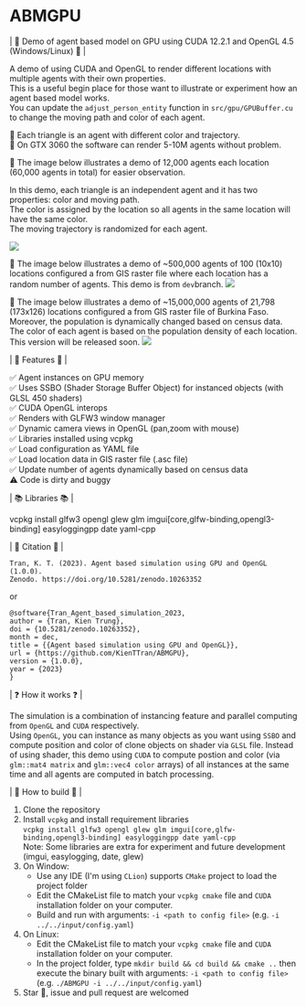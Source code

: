 # ABMGPU
| :tada: Demo of agent based model on GPU using CUDA 12.2.1 and OpenGL 4.5 (Windows/Linux) :tada: |

A demo of using CUDA and OpenGL to render different locations with multiple agents with their own properties.\
This is a useful begin place for those want to illustrate or experiment how an agent based model works.\
You can update the `adjust_person_entity` function in `src/gpu/GPUBuffer.cu` to change the moving path and color of each agent.

:dart: Each triangle is an agent with different color and trajectory.\
:dart: On GTX 3060 the software can render 5-10M agents without problem.

:flower_playing_cards: The image below illustrates a demo of 12,000 agents each location (60,000 agents in total) for easier observation.

In this demo, each triangle is an independent agent and it has two properties: color and moving path.\
The color is assigned by the location so all agents in the same location will have the same color.\
The moving trajectory is randomized for each agent.

![](https://github.com/KienTTran/ABMGPU/blob/master/ABMGPU.gif)

:flower_playing_cards: The image below illustrates a demo of ~500,000 agents of 100 (10x10) locations configured a from GIS raster file where each location has a random number of agents. This demo is from `dev`branch.
![](https://github.com/KienTTran/ABMGPU/blob/master/ABMGPU_dev.gif)

:flower_playing_cards: The image below illustrates a demo of ~15,000,000 agents of 21,798 (173x126) locations configured a from GIS raster file of Burkina Faso. Moreover, the population is dynamically changed based on census data. The color of each agent is based on the population density of each location. This version will be released soon.
![](https://github.com/KienTTran/ABMGPU/blob/master/ABMGPU_dev_2.gif)

| :gem: Features :gem: |

:white_check_mark: Agent instances on GPU memory\
:white_check_mark: Uses SSBO (Shader Storage Buffer Object) for instanced objects (with GLSL 450 shaders)\
:white_check_mark: CUDA OpenGL interops\
:white_check_mark: Renders with GLFW3 window manager\
:white_check_mark: Dynamic camera views in OpenGL (pan,zoom with mouse)\
:white_check_mark: Libraries installed using vcpkg\
:white_check_mark: Load configuration as YAML file\
:white_check_mark: Load location data in GIS raster file (.asc file)\
:white_check_mark: Update number of agents dynamically based on census data\
:warning: Code is dirty and buggy
   
| :books: Libraries :books: |

vcpkg install glfw3 opengl glew glm imgui[core,glfw-binding,opengl3-binding] easyloggingpp date yaml-cpp

| :pencil: Citation :pencil: |

```
Tran, K. T. (2023). Agent based simulation using GPU and OpenGL (1.0.0).
Zenodo. https://doi.org/10.5281/zenodo.10263352
```
or 
```
@software{Tran_Agent_based_simulation_2023,
author = {Tran, Kien Trung},
doi = {10.5281/zenodo.10263352},
month = dec,
title = {{Agent based simulation using GPU and OpenGL}},
url = {https://github.com/KienTTran/ABMGPU},
version = {1.0.0},
year = {2023}
}
```

| :question: How it works :question: |

The simulation is a combination of instancing feature and parallel computing from `OpenGL` and `CUDA` respectively.\
Using `OpenGL`, you can instance as many objects as you want using `SSBO` and compute position and color of clone objects on shader via `GLSL` file. Instead of using shader, this demo using `CUDA` to compute postion and color (via `glm::mat4 matrix` and `glm::vec4 color` arrays) of all instances at the same time and all agents are computed in batch processing.


| :star2: How to build :star2: |

1. Clone the repository
2. Install `vcpkg` and install requirement libraries\
   `vcpkg install glfw3 opengl glew glm imgui[core,glfw-binding,opengl3-binding] easyloggingpp date yaml-cpp`\
   Note: Some libraries are extra for experiment and future development (imgui, easylogging, date, glew)
4. On Window:
      - Use any IDE (I'm using `CLion`) supports `CMake` project to load the project folder
      - Edit the CMakeList file to match your `vcpkg cmake` file and `CUDA` installation folder on your computer.
      - Build and run with arguments: `-i <path to config file>` (e.g. `-i ../../input/config.yaml`)
6. On Linux:
      - Edit the CMakeList file to match your `vcpkg cmake` file and `CUDA` installation folder on your computer.
      - In the project folder, type `mkdir build && cd build && cmake ..` then execute the binary built with arguments: `-i <path to config file>` (e.g. `./ABMGPU -i ../../input/config.yaml`)
8. Star :star2:, issue and pull request are welcomed
   
